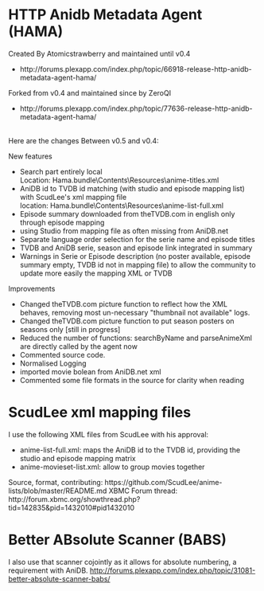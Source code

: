 HTTP Anidb Metadata Agent (HAMA)
================================
Created By Atomicstrawberry and maintained until v0.4 <br />
<UL>
 <LI>http://forums.plexapp.com/index.php/topic/66918-release-http-anidb-metadata-agent-hama/</LI>
</UL>
Forked from v0.4 and maintained since by ZeroQI <br />
<UL>
 <LI>http://forums.plexapp.com/index.php/topic/77636-release-http-anidb-metadata-agent-hama/</LI>
</UL>
 <br />
Here are the changes Between v0.5 and v0.4:<BR />

New features
<UL>
   <LI> Search part entirely local <BR />Location: Hama.bundle\Contents\Resources\anime-titles.xml
   <LI> AniDB id to TVDB id matching (with studio and episode mapping list) with ScudLee's xml mapping file <BR />location: Hama.bundle\Contents\Resources\anime-list-full.xml
   <LI> Episode summary downloaded from theTVDB.com in english only through episode mapping
   <LI> using Studio from mapping file as often missing from AniDB.net
   <LI> Separate language order selection for the serie name and episode titles
   <LI> TVDB and AniDB serie, season and episode link integrated in summary
   <LI> Warnings in Serie or Episode description (no poster available, episode summary empty, TVDB id not in mapping file) to allow the community to update more easily the mapping XML or TVDB
</UL>

Improvements
<UL>
   <LI> Changed theTVDB.com picture function to reflect how the XML behaves, removing most un-necessary "thumbnail not available" logs.
   <LI> Changed theTVDB.com picture function to put season posters on seasons only [still in progress]
   <LI> Reduced the number of functions: searchByName and parseAnimeXml are directly called by the agent now
   <LI> Commented source code.
   <LI> Normalised Logging
   <LI> imported movie bolean from AniDB.net xml
   <LI> Commented some file formats in the source for clarity when reading
</UL>

ScudLee xml mapping files
==========================
I use the following XML files from ScudLee with his approval:
<UL>
   <LI> anime-list-full.xml: maps the AniDB id to the TVDB id, providing the studio and episode mapping matrix</LI>
   <LI> anime-movieset-list.xml: allow to group movies together</LI>
</UL>
Source, format, contributing: https://github.com/ScudLee/anime-lists/blob/master/README.md
XBMC Forum thread: http://forum.xbmc.org/showthread.php?tid=142835&pid=1432010#pid1432010


Better ABsolute Scanner (BABS)
==============================
I also use that scanner cojointly as it allows for absolute numbering, a requirement with AniDB.
http://forums.plexapp.com/index.php/topic/31081-better-absolute-scanner-babs/
